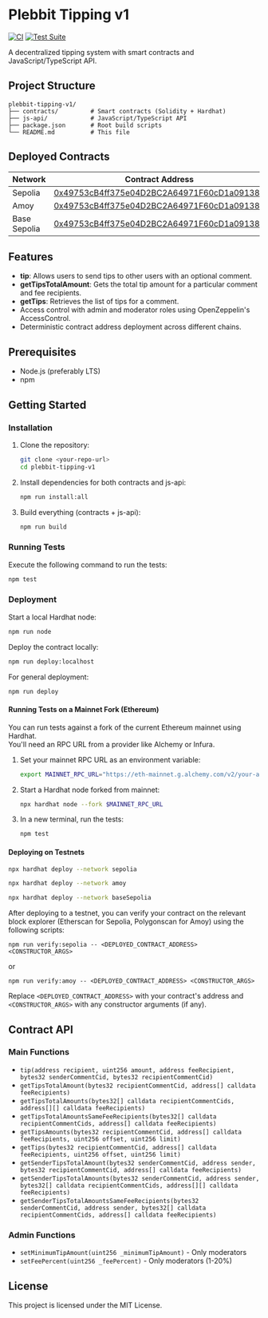 # Plebbit Tipping v1

[![CI](https://github.com/plebbit/plebbit-tipping-v1/actions/workflows/ci.yml/badge.svg)](https://github.com/plebbit/plebbit-tipping-v1/actions/workflows/ci.yml)
[![Test Suite](https://github.com/plebbit/plebbit-tipping-v1/actions/workflows/test.yml/badge.svg)](https://github.com/plebbit/plebbit-tipping-v1/actions/workflows/test.yml)

A decentralized tipping system with smart contracts and JavaScript/TypeScript API.

## Project Structure

```
plebbit-tipping-v1/
├── contracts/         # Smart contracts (Solidity + Hardhat)
├── js-api/            # JavaScript/TypeScript API
├── package.json       # Root build scripts
└── README.md          # This file
```

## Deployed Contracts

| Network      | Contract Address                                                                 |
|--------------|----------------------------------------------------------------------------------|
| Sepolia      | [0x49753cB4ff375e04D2BC2A64971F60cD1a091381](https://sepolia.etherscan.io/address/0x49753cB4ff375e04D2BC2A64971F60cD1a091381#code) |
| Amoy         | [0x49753cB4ff375e04D2BC2A64971F60cD1a091381](https://amoy.polygonscan.com/address/0x49753cB4ff375e04D2BC2A64971F60cD1a091381#code) |
| Base Sepolia | [0x49753cB4ff375e04D2BC2A64971F60cD1a091381](https://amoy.polygonscan.com/address/0x49753cB4ff375e04D2BC2A64971F60cD1a091381#code) | 


## Features
- **tip**: Allows users to send tips to other users with an optional comment.
- **getTipsTotalAmount**: Gets the total tip amount for a particular comment and fee recipients.
- **getTips**: Retrieves the list of tips for a comment.
- Access control with admin and moderator roles using OpenZeppelin's AccessControl.
- Deterministic contract address deployment across different chains.

## Prerequisites
- Node.js (preferably LTS)
- npm

## Getting Started

### Installation

1. Clone the repository:
   ```bash
   git clone <your-repo-url>
   cd plebbit-tipping-v1
   ```

2. Install dependencies for both contracts and js-api:
   ```bash
   npm run install:all
   ```

3. Build everything (contracts + js-api):
   ```bash
   npm run build
   ```

### Running Tests

Execute the following command to run the tests:
```bash
npm test
```

### Deployment

Start a local Hardhat node:
```bash
npm run node
```

Deploy the contract locally:
```bash
npm run deploy:localhost
```

For general deployment:
```bash
npm run deploy
```

#### Running Tests on a Mainnet Fork (Ethereum)

You can run tests against a fork of the current Ethereum mainnet using Hardhat.  
You'll need an RPC URL from a provider like Alchemy or Infura.

1. Set your mainnet RPC URL as an environment variable:
   ```bash
   export MAINNET_RPC_URL="https://eth-mainnet.g.alchemy.com/v2/your-api-key"
   ```

2. Start a Hardhat node forked from mainnet:
   ```bash
   npx hardhat node --fork $MAINNET_RPC_URL
   ```

3. In a new terminal, run the tests:
   ```bash
   npm test
   ```

#### Deploying on Testnets
   ```bash
   npx hardhat deploy --network sepolia
   ```
   ```bash
   npx hardhat deploy --network amoy
   ```
   ```bash
   npx hardhat deploy --network baseSepolia
   ```

After deploying to a testnet, you can verify your contract on the relevant block explorer (Etherscan for Sepolia, Polygonscan for Amoy) using the following scripts:

```
npm run verify:sepolia -- <DEPLOYED_CONTRACT_ADDRESS> <CONSTRUCTOR_ARGS>
```

or

```
npm run verify:amoy -- <DEPLOYED_CONTRACT_ADDRESS> <CONSTRUCTOR_ARGS>
```

Replace `<DEPLOYED_CONTRACT_ADDRESS>` with your contract's address and `<CONSTRUCTOR_ARGS>` with any constructor arguments (if any).

## Contract API

### Main Functions

- `tip(address recipient, uint256 amount, address feeRecipient, bytes32 senderCommentCid, bytes32 recipientCommentCid)`
- `getTipsTotalAmount(bytes32 recipientCommentCid, address[] calldata feeRecipients)`
- `getTipsTotalAmounts(bytes32[] calldata recipientCommentCids, address[][] calldata feeRecipients)`
- `getTipsTotalAmountsSameFeeRecipients(bytes32[] calldata recipientCommentCids, address[] calldata feeRecipients)`
- `getTipsAmounts(bytes32 recipientCommentCid, address[] calldata feeRecipients, uint256 offset, uint256 limit)`
- `getTips(bytes32 recipientCommentCid, address[] calldata feeRecipients, uint256 offset, uint256 limit)`
- `getSenderTipsTotalAmount(bytes32 senderCommentCid, address sender, bytes32 recipientCommentCid, address[] calldata feeRecipients)`
- `getSenderTipsTotalAmounts(bytes32 senderCommentCid, address sender, bytes32[] calldata recipientCommentCids, address[][] calldata feeRecipients)`
- `getSenderTipsTotalAmountsSameFeeRecipients(bytes32 senderCommentCid, address sender, bytes32[] calldata recipientCommentCids, address[] calldata feeRecipients)`

### Admin Functions

- `setMinimumTipAmount(uint256 _minimumTipAmount)` - Only moderators
- `setFeePercent(uint256 _feePercent)` - Only moderators (1-20%)

## License

This project is licensed under the MIT License.
